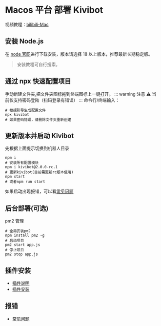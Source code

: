 # Macos 平台 部署 Kivibot

视频教程：[bilibili-Mac](https://www.bilibili.com/video/BV19xrkYnEEj/)

## 安装 Node.js

在 [node 官网](https://nodejs.org/zh-cn/download/)进行下载安装，版本请选择 18 以上版本，推荐最新长期稳定版。

> 安装教程可自行搜索。

## 通过 npx 快速配置项目

手动新建文件夹,把文件夹图标拖到终端图标上一键打开。
::: warning 注意 ⚠️
当前仅支持密码登陆（扫码登录有错误）
:::
命令行/终端输入：

```shell
# 根据引导生成配置文件
npx kivibot
# 如果密码错误，请删除文件夹重新创建
```

## 更新版本并启动 Kivibot
先根据上面提示切换到机器人目录
```shell
npm i
# 安装所有配置模块
npm i kivibot@2.0.0-rc.1
# 更新kivibot(目前需更新rc版本使用)
npm start
# 或者npm run start
```

如果启动出现报错，可以看[常见问题](/start/problem)

## 后台部署(可选)

pm2 管理

```shell
# 全局安装pm2
npm install pm2 -g
# 启动项目
pm2 start app.js
# 停止项目
pm2 stop app.js
```

## 插件安装

- [插件说明](/plugin/note)
- [插件安装](/plugin/install)

## 报错

- [常见问题](/start/problem)
